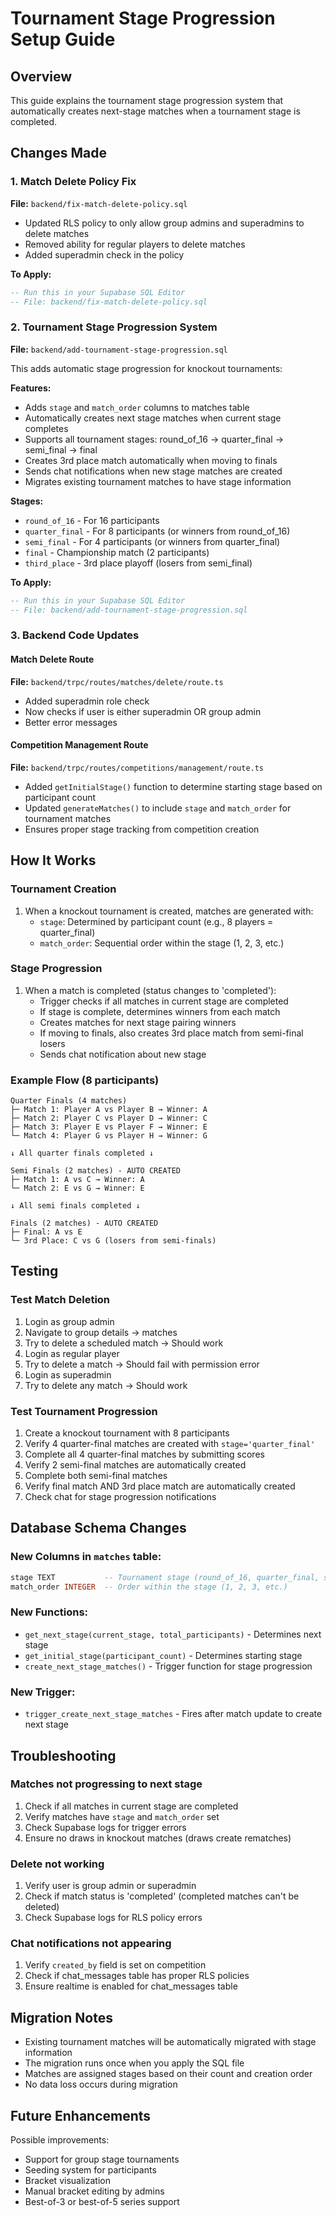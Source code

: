 # Tournament Stage Progression Setup Guide

## Overview
This guide explains the tournament stage progression system that automatically creates next-stage matches when a tournament stage is completed.

## Changes Made

### 1. Match Delete Policy Fix
**File:** `backend/fix-match-delete-policy.sql`

- Updated RLS policy to only allow group admins and superadmins to delete matches
- Removed ability for regular players to delete matches
- Added superadmin check in the policy

**To Apply:**
```sql
-- Run this in your Supabase SQL Editor
-- File: backend/fix-match-delete-policy.sql
```

### 2. Tournament Stage Progression System
**File:** `backend/add-tournament-stage-progression.sql`

This adds automatic stage progression for knockout tournaments:

**Features:**
- Adds `stage` and `match_order` columns to matches table
- Automatically creates next stage matches when current stage completes
- Supports all tournament stages: round_of_16 → quarter_final → semi_final → final
- Creates 3rd place match automatically when moving to finals
- Sends chat notifications when new stage matches are created
- Migrates existing tournament matches to have stage information

**Stages:**
- `round_of_16` - For 16 participants
- `quarter_final` - For 8 participants (or winners from round_of_16)
- `semi_final` - For 4 participants (or winners from quarter_final)
- `final` - Championship match (2 participants)
- `third_place` - 3rd place playoff (losers from semi_final)

**To Apply:**
```sql
-- Run this in your Supabase SQL Editor
-- File: backend/add-tournament-stage-progression.sql
```

### 3. Backend Code Updates

#### Match Delete Route
**File:** `backend/trpc/routes/matches/delete/route.ts`

- Added superadmin role check
- Now checks if user is either superadmin OR group admin
- Better error messages

#### Competition Management Route
**File:** `backend/trpc/routes/competitions/management/route.ts`

- Added `getInitialStage()` function to determine starting stage based on participant count
- Updated `generateMatches()` to include `stage` and `match_order` for tournament matches
- Ensures proper stage tracking from competition creation

## How It Works

### Tournament Creation
1. When a knockout tournament is created, matches are generated with:
   - `stage`: Determined by participant count (e.g., 8 players = quarter_final)
   - `match_order`: Sequential order within the stage (1, 2, 3, etc.)

### Stage Progression
1. When a match is completed (status changes to 'completed'):
   - Trigger checks if all matches in current stage are completed
   - If stage is complete, determines winners from each match
   - Creates matches for next stage pairing winners
   - If moving to finals, also creates 3rd place match from semi-final losers
   - Sends chat notification about new stage

### Example Flow (8 participants)
```
Quarter Finals (4 matches)
├─ Match 1: Player A vs Player B → Winner: A
├─ Match 2: Player C vs Player D → Winner: C
├─ Match 3: Player E vs Player F → Winner: E
└─ Match 4: Player G vs Player H → Winner: G

↓ All quarter finals completed ↓

Semi Finals (2 matches) - AUTO CREATED
├─ Match 1: A vs C → Winner: A
└─ Match 2: E vs G → Winner: E

↓ All semi finals completed ↓

Finals (2 matches) - AUTO CREATED
├─ Final: A vs E
└─ 3rd Place: C vs G (losers from semi-finals)
```

## Testing

### Test Match Deletion
1. Login as group admin
2. Navigate to group details → matches
3. Try to delete a scheduled match → Should work
4. Login as regular player
5. Try to delete a match → Should fail with permission error
6. Login as superadmin
7. Try to delete any match → Should work

### Test Tournament Progression
1. Create a knockout tournament with 8 participants
2. Verify 4 quarter-final matches are created with `stage='quarter_final'`
3. Complete all 4 quarter-final matches by submitting scores
4. Verify 2 semi-final matches are automatically created
5. Complete both semi-final matches
6. Verify final match AND 3rd place match are automatically created
7. Check chat for stage progression notifications

## Database Schema Changes

### New Columns in `matches` table:
```sql
stage TEXT           -- Tournament stage (round_of_16, quarter_final, semi_final, final, third_place)
match_order INTEGER  -- Order within the stage (1, 2, 3, etc.)
```

### New Functions:
- `get_next_stage(current_stage, total_participants)` - Determines next stage
- `get_initial_stage(participant_count)` - Determines starting stage
- `create_next_stage_matches()` - Trigger function for stage progression

### New Trigger:
- `trigger_create_next_stage_matches` - Fires after match update to create next stage

## Troubleshooting

### Matches not progressing to next stage
1. Check if all matches in current stage are completed
2. Verify matches have `stage` and `match_order` set
3. Check Supabase logs for trigger errors
4. Ensure no draws in knockout matches (draws create rematches)

### Delete not working
1. Verify user is group admin or superadmin
2. Check if match status is 'completed' (completed matches can't be deleted)
3. Check Supabase logs for RLS policy errors

### Chat notifications not appearing
1. Verify `created_by` field is set on competition
2. Check if chat_messages table has proper RLS policies
3. Ensure realtime is enabled for chat_messages table

## Migration Notes

- Existing tournament matches will be automatically migrated with stage information
- The migration runs once when you apply the SQL file
- Matches are assigned stages based on their count and creation order
- No data loss occurs during migration

## Future Enhancements

Possible improvements:
- Support for group stage tournaments
- Seeding system for participants
- Bracket visualization
- Manual bracket editing by admins
- Best-of-3 or best-of-5 series support
